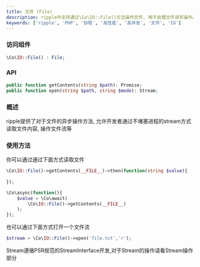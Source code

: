 ```yaml
---
title: 文件 (File)
description: ripple中支持通过\Co\IO::File()方法操作文件, 用于处理文件读写操作。
keywords: ['ripple', 'PHP', '协程', '高性能', '高并发', '文件', 'IO']
---
```


### 访问组件

```php
\Co\IO::File() : File;
```

### API

```php
public function getContents(string $path): Promise;
public function open(string $path, string $mode): Stream;
```

### 概述

ripple提供了对于文件的异步操作方法, 允许开发者通过不堵塞进程的stream方式读取文件内容, 操作文件流等

### 使用方法

你可以通过通过下面方式读取文件

```php
\Co\IO::File()->getContents(__FILE__)->then(function(string $value){
    
});
```

```php
\Co\async(function(){
    $value = \Co\await(
        \Co\IO::File()->getContents(__FILE__)
    );
});
```

也可以通过下面方式打开一个文件流

```php
$stream = \Co\IO::File()->open('file.txt','r');
```

Stream遵循PSR规范的StreamInterface开发,对于Stream的操作请看Stream操作部分
